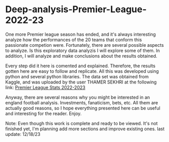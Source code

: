 # Deep-analysis-Premier-League-2022-23
One more Premier league season has ended, and it's always interesting analyze how the performances of the 20 teams that conform this passionate competion were. Fortunately, there are several possible aspects to analyze. Is this exploratory data analyzis I will explore some of them. In addition, I will analyze and make conclusions about the results obtained.

Every step did it here is comented and explained. Therefore, the results gotten here are easy to follow and replicate. All this was developed using python and several python libraries. The data set was obtained from Kaggle, and was uploaded by the user THAMER SEKHRI at the following link: [Premier League Stats 2022-2023](https://www.kaggle.com/datasets/thamersekhri/premier-league-stats-2022-2023)

Anyway, there are several reasons why you might be interested in an england football analysis. Investments, fanaticism, bets, etc. All them are actually good reasons, so I hope everything presented here can be useful and interesting for the reader. Enjoy.

Note: Even though this work is complete and ready to be viewed. It's not finished yet, I'm planning add more sections and improve existing ones. last update: 12/18/23

